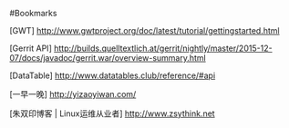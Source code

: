 #Bookmarks

[GWT] http://www.gwtproject.org/doc/latest/tutorial/gettingstarted.html

[Gerrit API] http://builds.quelltextlich.at/gerrit/nightly/master/2015-12-07/docs/javadoc/gerrit.war/overview-summary.html

[DataTable] http://www.datatables.club/reference/#api

[一早一晚] http://yizaoyiwan.com/

[朱双印博客 | Linux运维从业者] http://www.zsythink.net
